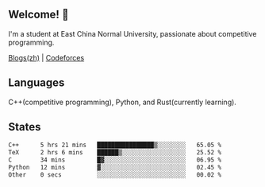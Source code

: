 ## Welcome! 👋

I'm a student at East China Normal University, passionate about competitive programming.

[Blogs(zh)](https://blog.hikariyo.net) | [Codeforces](https://codeforces.com/profile/hikariyo)

## Languages

C++(competitive programming), Python, and Rust(currently learning).

## States

<!--START_SECTION:waka-->

```txt
C++      5 hrs 21 mins   ████████████████▒░░░░░░░░   65.05 %
TeX      2 hrs 6 mins    ██████▒░░░░░░░░░░░░░░░░░░   25.52 %
C        34 mins         █▓░░░░░░░░░░░░░░░░░░░░░░░   06.95 %
Python   12 mins         ▓░░░░░░░░░░░░░░░░░░░░░░░░   02.45 %
Other    0 secs          ░░░░░░░░░░░░░░░░░░░░░░░░░   00.02 %
```

<!--END_SECTION:waka-->

